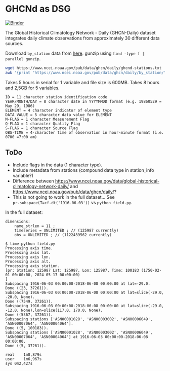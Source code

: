 # GHCNd as DSG

[![Binder](https://mybinder.org/badge_logo.svg)](https://mybinder.org/v2/gh/zequihg50/ghcnd-dsg/HEAD?labpath=cf-demo.ipynb)

The Global Historical Climatology Network - Daily (GHCN-Daily) dataset integrates daily climate observations from approximately 30 different data sources.

Download `by_station` data from [here](https://www.ncei.noaa.gov/pub/data/ghcn/daily/). gunzip using `find -type f | parallel gunzip`.

```bash
wget https://www.ncei.noaa.gov/pub/data/ghcn/daily/ghcnd-stations.txt
awk '{print "https://www.ncei.noaa.gov/pub/data/ghcn/daily/by_station/"$1".csv.gz"}' ghcnd-stations.txt | parallel -j5 wget -nc -q -P by_station/ {}
```

Takes 5 hours in serial for 1 variable and file size is 600MB. Takes 8 hours and 2,5GB for 5 variables.

```
ID = 11 character station identification code
YEAR/MONTH/DAY = 8 character date in YYYYMMDD format (e.g. 19860529 = May 29, 1986)
ELEMENT = 4 character indicator of element type 
DATA VALUE = 5 character data value for ELEMENT 
M-FLAG = 1 character Measurement Flag 
Q-FLAG = 1 character Quality Flag 
S-FLAG = 1 character Source Flag 
OBS-TIME = 4-character time of observation in hour-minute format (i.e. 0700 =7:00 am)
```

## ToDo

- Include flags in the data (1 character type).
- Include metadata from stations (compound data type in station\_info variable?)
- Difference between https://www.ncei.noaa.gov/data/global-historical-climatology-network-daily/ and https://www.ncei.noaa.gov/pub/data/ghcn/daily/?
- This is not going to work in the full dataset... See `pr.subspace(T=cf.dt('1916-06-03'))` vs `python field.py`.

In the full dataset:

```
dimensions:
	name_strlen = 11 ;
	timeseries = UNLIMITED ; // (125987 currently)
	obs = UNLIMITED ; // (1122439562 currently)

$ time python field.py 
Processing axis time.
Processing axis lat.
Processing axis lon.
Processing axis alt.
Processing axis station.
[pr: Station: 125987 Lat: 125987, Lon: 125987, Time: 100183 (1750-02-01 00:00:00, 2024-05-17 00:00:00)
]
Subspacing 1916-06-03 00:00:00-2018-06-08 00:00:00 at lat=-29.0.
Done ((23, 37261)).
Subspacing 1916-06-03 00:00:00-2018-06-08 00:00:00 at lat=slice(-29.0, -20.0, None).
Done ((7549, 37261)).
Subspacing 1916-06-03 00:00:00-2018-06-08 00:00:00 at lat=slice(-29.0, -12.0, None),lon=slice(117.0, 170.0, None).
Done ((5367, 37261)).
Subspacing stations ['ASN00001028', 'ASN00003002', 'ASN00006049', 'ASN00007064', 'ASN00004064'].
Done ((5, 100183)).
Subspacing stations ['ASN00001028', 'ASN00003002', 'ASN00006049', 'ASN00007064', 'ASN00004064'] at 1916-06-03 00:00:00-2018-06-08 00:00:00.
Done ((5, 37261)).

real	1m8,879s
user	1m6,967s
sys	0m2,427s
```
